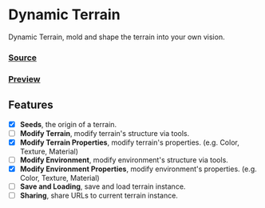 # Dynamic Terrain
Dynamic Terrain, mold and shape the terrain into your own vision.

### [Source](https://github.com/ClarkThyLord/WWW-potential/tree/master/src/content/projects/dynamic%20terrain)
### [Preview](https://potential.000webhostapp.com/content/projects/dynamic%20terrain/src/)

## Features
- [x] **Seeds**, the origin of a terrain.
- [ ] **Modify Terrain**, modify terrain's structure via tools.
- [x] **Modify Terrain Properties**, modify terrain's properties. (e.g. Color, Texture, Material)
- [ ] **Modify Environment**, modify environment's structure via tools.
- [x] **Modify Environment Properties**, modify environment's properties. (e.g. Color, Texture, Material)
- [ ] **Save and Loading**, save and load terrain instance.
- [ ] **Sharing**, share URLs to current terrain instance.